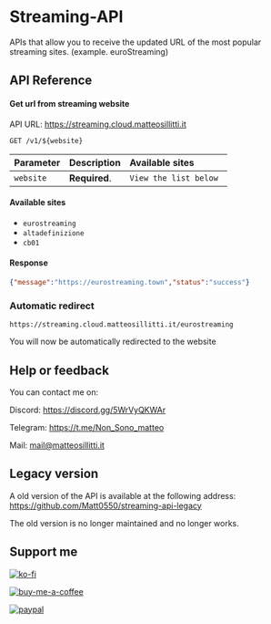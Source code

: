 # Streaming-API

APIs that allow you to receive the updated URL of the most popular streaming sites. (example. euroStreaming)

## API Reference

#### Get url from streaming website
API URL: https://streaming.cloud.matteosillitti.it
```http
GET /v1/${website}
```

| Parameter | Description   | Available sites                  |
| :-------- | :------------ | :------------------------------- |
| `website` | **Required**. | `View the list below `          |

#### Available sites
- `eurostreaming`
- `altadefinizione`
- `cb01`

#### Response
```json
{"message":"https://eurostreaming.town","status":"success"}
```
### Automatic redirect

```
https://streaming.cloud.matteosillitti.it/eurostreaming
```
You will now be automatically redirected to the website

## Help or feedback
You can contact me on:

Discord: https://discord.gg/5WrVyQKWAr

Telegram: https://t.me/Non_Sono_matteo

Mail: mail@matteosillitti.it

## Legacy version
A old version of the API is available at the following address: https://github.com/Matt0550/streaming-api-legacy

The old version is no longer maintained and no longer works.

## Support me

[![ko-fi](https://ko-fi.com/img/githubbutton_sm.svg)](https://ko-fi.com/matt05)

[![buy-me-a-coffee](https://www.buymeacoffee.com/assets/img/custom_images/orange_img.png)](https://www.buymeacoffee.com/Matt0550)

[![paypal](https://www.paypalobjects.com/en_US/i/btn/btn_donateCC_LG.gif)](https://paypal.me/sillittimatteo)
